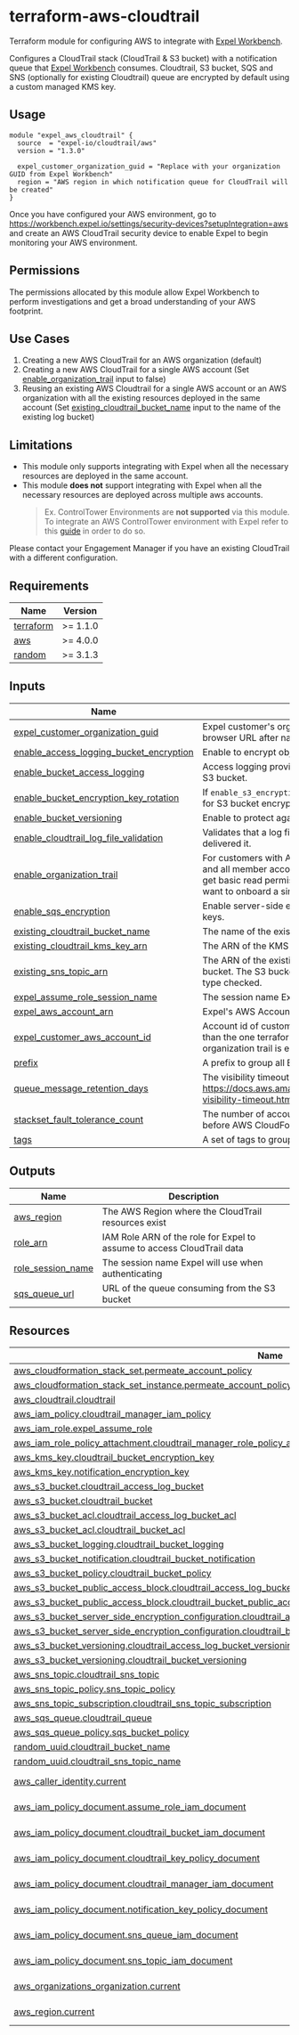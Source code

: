 # terraform-aws-cloudtrail

Terraform module for configuring AWS to integrate with [Expel Workbench](https://workbench.expel.io/).

Configures a CloudTrail stack (CloudTrail & S3 bucket) with a notification queue that
[Expel Workbench](https://workbench.expel.io/) consumes. Cloudtrail, S3 bucket, SQS and SNS (optionally for existing Cloudtrail) queue are encrypted by default using a custom managed KMS key.

## Usage

```hcl
module "expel_aws_cloudtrail" {
  source  = "expel-io/cloudtrail/aws"
  version = "1.3.0"

  expel_customer_organization_guid = "Replace with your organization GUID from Expel Workbench"
  region = "AWS region in which notification queue for CloudTrail will be created"
}
```

Once you have configured your AWS environment, go to
https://workbench.expel.io/settings/security-devices?setupIntegration=aws and create an AWS CloudTrail
security device to enable Expel to begin monitoring your AWS environment.

## Permissions

The permissions allocated by this module allow Expel Workbench to perform investigations and get a broad understanding of your AWS footprint.

## Use Cases

1. Creating a new AWS CloudTrail for an AWS organization (default)
2. Creating a new AWS CloudTrail for a single AWS account (Set [enable_organization_trail](#input_enable_organization_trail) input to false)
3. Reusing an existing AWS Cloudtrail for a single AWS account or an AWS organization with all the existing resources deployed in the same account (Set [existing_cloudtrail_bucket_name](#input_existing_cloudtrail_bucket_name) input to the name of the existing log bucket)

## Limitations

- This module only supports integrating with Expel when all the necessary resources are deployed in the same account.
- This module **does not** support integrating with Expel when all the necessary resources are deployed across multiple aws accounts.
  > Ex. ControlTower Environments are **not supported** via this module. To integrate an AWS ControlTower environment with Expel refer to this [guide](https://support.expel.io/hc/en-us/articles/12391858961171-AWS-CloudTrail-Existing-CloudTrail-with-Control-Tower-setup-for-Workbench) in order to do so.

Please contact your Engagement Manager if you have an existing CloudTrail with a different configuration.

<!-- begin-tf-docs -->

## Requirements

| Name                                                                     | Version  |
| ------------------------------------------------------------------------ | -------- |
| <a name="requirement_terraform"></a> [terraform](#requirement_terraform) | >= 1.1.0 |
| <a name="requirement_aws"></a> [aws](#requirement_aws)                   | >= 4.0.0 |
| <a name="requirement_random"></a> [random](#requirement_random)          | >= 3.1.3 |

## Inputs

| Name                                                                                                                                                   | Description                                                                                                                                                                                                                                                                                               | Type     | Default                                              | Required |
| ------------------------------------------------------------------------------------------------------------------------------------------------------ | --------------------------------------------------------------------------------------------------------------------------------------------------------------------------------------------------------------------------------------------------------------------------------------------------------- | -------- | ---------------------------------------------------- | :------: |
| <a name="input_expel_customer_organization_guid"></a> [expel_customer_organization_guid](#input_expel_customer_organization_guid)                      | Expel customer's organization GUID assigned to you by Expel. You can find it in your browser URL after navigating to Settings > My Organization in Workbench.                                                                                                                                             | `string` | n/a                                                  |   yes    |
| <a name="input_enable_access_logging_bucket_encryption"></a> [enable_access_logging_bucket_encryption](#input_enable_access_logging_bucket_encryption) | Enable to encrypt objects in the access logging bucket.                                                                                                                                                                                                                                                   | `bool`   | `true`                                               |    no    |
| <a name="input_enable_bucket_access_logging"></a> [enable_bucket_access_logging](#input_enable_bucket_access_logging)                                  | Access logging provides detailed records for the requests that are made to an Amazon S3 bucket.                                                                                                                                                                                                           | `bool`   | `true`                                               |    no    |
| <a name="input_enable_bucket_encryption_key_rotation"></a> [enable_bucket_encryption_key_rotation](#input_enable_bucket_encryption_key_rotation)       | If `enable_s3_encryption` is set to true, enabling key rotation will rotate the KMS keys used for S3 bucket encryption.                                                                                                                                                                                   | `bool`   | `true`                                               |    no    |
| <a name="input_enable_bucket_versioning"></a> [enable_bucket_versioning](#input_enable_bucket_versioning)                                              | Enable to protect against accidental/malicious removal or modification of S3 objects.                                                                                                                                                                                                                     | `bool`   | `true`                                               |    no    |
| <a name="input_enable_cloudtrail_log_file_validation"></a> [enable_cloudtrail_log_file_validation](#input_enable_cloudtrail_log_file_validation)       | Validates that a log file was not modified, deleted, or unchanged after CloudTrail delivered it.                                                                                                                                                                                                          | `bool`   | `true`                                               |    no    |
| <a name="input_enable_organization_trail"></a> [enable_organization_trail](#input_enable_organization_trail)                                           | For customers with AWS organizations setup, log events for the management account and all member accounts, and permeate IAM policies in all member accounts for Expel to get basic read permissions of resources in order to investigate alerts. Set to false if you want to onboard a single AWS account | `bool`   | `true`                                               |    no    |
| <a name="input_enable_sqs_encryption"></a> [enable_sqs_encryption](#input_enable_sqs_encryption)                                                       | Enable server-side encryption (SSE) of message content with SQS-owned encryption keys.                                                                                                                                                                                                                    | `bool`   | `true`                                               |    no    |
| <a name="input_existing_cloudtrail_bucket_name"></a> [existing_cloudtrail_bucket_name](#input_existing_cloudtrail_bucket_name)                         | The name of the existing bucket connected to the existing CloudTrail                                                                                                                                                                                                                                      | `string` | `null`                                               |    no    |
| <a name="input_existing_cloudtrail_kms_key_arn"></a> [existing_cloudtrail_kms_key_arn](#input_existing_cloudtrail_kms_key_arn)                         | The ARN of the KMS key used to encrypt existing CloudTrail bucket                                                                                                                                                                                                                                         | `string` | `null`                                               |    no    |
| <a name="input_existing_sns_topic_arn"></a> [existing_sns_topic_arn](#input_existing_sns_topic_arn)                                                    | The ARN of the existing SNS Topic configured to be notified by the existing CloudTrail bucket. The S3 bucket notification configuration must have the s3:ObjectCreated:\* event type checked.                                                                                                             | `string` | `null`                                               |    no    |
| <a name="input_expel_assume_role_session_name"></a> [expel_assume_role_session_name](#input_expel_assume_role_session_name)                            | The session name Expel will use when authenticating.                                                                                                                                                                                                                                                      | `string` | `"ExpelCloudTrailServiceSession"`                    |    no    |
| <a name="input_expel_aws_account_arn"></a> [expel_aws_account_arn](#input_expel_aws_account_arn)                                                       | Expel's AWS Account ARN to allow assuming role to gain CloudTrail access.                                                                                                                                                                                                                                 | `string` | `"arn:aws:iam::012205512454:user/ExpelCloudService"` |    no    |
| <a name="input_expel_customer_aws_account_id"></a> [expel_customer_aws_account_id](#input_expel_customer_aws_account_id)                               | Account id of customer's AWS account that will be monitored by Expel if it is different than the one terraform is using. This should be the management account id if organization trail is enabled.                                                                                                       | `string` | `null`                                               |    no    |
| <a name="input_prefix"></a> [prefix](#input_prefix)                                                                                                    | A prefix to group all Expel integration resources.                                                                                                                                                                                                                                                        | `string` | `"expel-aws-cloudtrail"`                             |    no    |
| <a name="input_queue_message_retention_days"></a> [queue_message_retention_days](#input_queue_message_retention_days)                                  | The visibility timeout for the queue. See: https://docs.aws.amazon.com/AWSSimpleQueueService/latest/SQSDeveloperGuide/sqs-visibility-timeout.html                                                                                                                                                         | `number` | `7`                                                  |    no    |
| <a name="input_stackset_fault_tolerance_count"></a> [stackset_fault_tolerance_count](#input_stackset_fault_tolerance_count)                            | The number of accounts, per Region, for which stackset deployment operation can fail before AWS CloudFormation stops the operation in that Region.                                                                                                                                                        | `number` | `null`                                               |    no    |
| <a name="input_tags"></a> [tags](#input_tags)                                                                                                          | A set of tags to group resources.                                                                                                                                                                                                                                                                         | `map`    | `{}`                                                 |    no    |

## Outputs

| Name                                                                                   | Description                                                            |
| -------------------------------------------------------------------------------------- | ---------------------------------------------------------------------- |
| <a name="output_aws_region"></a> [aws_region](#output_aws_region)                      | The AWS Region where the CloudTrail resources exist                    |
| <a name="output_role_arn"></a> [role_arn](#output_role_arn)                            | IAM Role ARN of the role for Expel to assume to access CloudTrail data |
| <a name="output_role_session_name"></a> [role_session_name](#output_role_session_name) | The session name Expel will use when authenticating                    |
| <a name="output_sqs_queue_url"></a> [sqs_queue_url](#output_sqs_queue_url)             | URL of the queue consuming from the S3 bucket                          |

## Resources

| Name                                                                                                                                                                                                                                               | Type        |
| -------------------------------------------------------------------------------------------------------------------------------------------------------------------------------------------------------------------------------------------------- | ----------- |
| [aws_cloudformation_stack_set.permeate_account_policy](https://registry.terraform.io/providers/hashicorp/aws/latest/docs/resources/cloudformation_stack_set)                                                                                       | resource    |
| [aws_cloudformation_stack_set_instance.permeate_account_policy](https://registry.terraform.io/providers/hashicorp/aws/latest/docs/resources/cloudformation_stack_set_instance)                                                                     | resource    |
| [aws_cloudtrail.cloudtrail](https://registry.terraform.io/providers/hashicorp/aws/latest/docs/resources/cloudtrail)                                                                                                                                | resource    |
| [aws_iam_policy.cloudtrail_manager_iam_policy](https://registry.terraform.io/providers/hashicorp/aws/latest/docs/resources/iam_policy)                                                                                                             | resource    |
| [aws_iam_role.expel_assume_role](https://registry.terraform.io/providers/hashicorp/aws/latest/docs/resources/iam_role)                                                                                                                             | resource    |
| [aws_iam_role_policy_attachment.cloudtrail_manager_role_policy_attachment](https://registry.terraform.io/providers/hashicorp/aws/latest/docs/resources/iam_role_policy_attachment)                                                                 | resource    |
| [aws_kms_key.cloudtrail_bucket_encryption_key](https://registry.terraform.io/providers/hashicorp/aws/latest/docs/resources/kms_key)                                                                                                                | resource    |
| [aws_kms_key.notification_encryption_key](https://registry.terraform.io/providers/hashicorp/aws/latest/docs/resources/kms_key)                                                                                                                     | resource    |
| [aws_s3_bucket.cloudtrail_access_log_bucket](https://registry.terraform.io/providers/hashicorp/aws/latest/docs/resources/s3_bucket)                                                                                                                | resource    |
| [aws_s3_bucket.cloudtrail_bucket](https://registry.terraform.io/providers/hashicorp/aws/latest/docs/resources/s3_bucket)                                                                                                                           | resource    |
| [aws_s3_bucket_acl.cloudtrail_access_log_bucket_acl](https://registry.terraform.io/providers/hashicorp/aws/latest/docs/resources/s3_bucket_acl)                                                                                                    | resource    |
| [aws_s3_bucket_acl.cloudtrail_bucket_acl](https://registry.terraform.io/providers/hashicorp/aws/latest/docs/resources/s3_bucket_acl)                                                                                                               | resource    |
| [aws_s3_bucket_logging.cloudtrail_bucket_logging](https://registry.terraform.io/providers/hashicorp/aws/latest/docs/resources/s3_bucket_logging)                                                                                                   | resource    |
| [aws_s3_bucket_notification.cloudtrail_bucket_notification](https://registry.terraform.io/providers/hashicorp/aws/latest/docs/resources/s3_bucket_notification)                                                                                    | resource    |
| [aws_s3_bucket_policy.cloudtrail_bucket_policy](https://registry.terraform.io/providers/hashicorp/aws/latest/docs/resources/s3_bucket_policy)                                                                                                      | resource    |
| [aws_s3_bucket_public_access_block.cloudtrail_access_log_bucket_public_access_block](https://registry.terraform.io/providers/hashicorp/aws/latest/docs/resources/s3_bucket_public_access_block)                                                    | resource    |
| [aws_s3_bucket_public_access_block.cloudtrail_bucket_public_access_block](https://registry.terraform.io/providers/hashicorp/aws/latest/docs/resources/s3_bucket_public_access_block)                                                               | resource    |
| [aws_s3_bucket_server_side_encryption_configuration.cloudtrail_access_log_bucket_server_side_encryption_configuration](https://registry.terraform.io/providers/hashicorp/aws/latest/docs/resources/s3_bucket_server_side_encryption_configuration) | resource    |
| [aws_s3_bucket_server_side_encryption_configuration.cloudtrail_bucket_server_side_encryption_configuration](https://registry.terraform.io/providers/hashicorp/aws/latest/docs/resources/s3_bucket_server_side_encryption_configuration)            | resource    |
| [aws_s3_bucket_versioning.cloudtrail_access_log_bucket_versioning](https://registry.terraform.io/providers/hashicorp/aws/latest/docs/resources/s3_bucket_versioning)                                                                               | resource    |
| [aws_s3_bucket_versioning.cloudtrail_bucket_versioning](https://registry.terraform.io/providers/hashicorp/aws/latest/docs/resources/s3_bucket_versioning)                                                                                          | resource    |
| [aws_sns_topic.cloudtrail_sns_topic](https://registry.terraform.io/providers/hashicorp/aws/latest/docs/resources/sns_topic)                                                                                                                        | resource    |
| [aws_sns_topic_policy.sns_topic_policy](https://registry.terraform.io/providers/hashicorp/aws/latest/docs/resources/sns_topic_policy)                                                                                                              | resource    |
| [aws_sns_topic_subscription.cloudtrail_sns_topic_subscription](https://registry.terraform.io/providers/hashicorp/aws/latest/docs/resources/sns_topic_subscription)                                                                                 | resource    |
| [aws_sqs_queue.cloudtrail_queue](https://registry.terraform.io/providers/hashicorp/aws/latest/docs/resources/sqs_queue)                                                                                                                            | resource    |
| [aws_sqs_queue_policy.sqs_bucket_policy](https://registry.terraform.io/providers/hashicorp/aws/latest/docs/resources/sqs_queue_policy)                                                                                                             | resource    |
| [random_uuid.cloudtrail_bucket_name](https://registry.terraform.io/providers/hashicorp/random/latest/docs/resources/uuid)                                                                                                                          | resource    |
| [random_uuid.cloudtrail_sns_topic_name](https://registry.terraform.io/providers/hashicorp/random/latest/docs/resources/uuid)                                                                                                                       | resource    |
| [aws_caller_identity.current](https://registry.terraform.io/providers/hashicorp/aws/latest/docs/data-sources/caller_identity)                                                                                                                      | data source |
| [aws_iam_policy_document.assume_role_iam_document](https://registry.terraform.io/providers/hashicorp/aws/latest/docs/data-sources/iam_policy_document)                                                                                             | data source |
| [aws_iam_policy_document.cloudtrail_bucket_iam_document](https://registry.terraform.io/providers/hashicorp/aws/latest/docs/data-sources/iam_policy_document)                                                                                       | data source |
| [aws_iam_policy_document.cloudtrail_key_policy_document](https://registry.terraform.io/providers/hashicorp/aws/latest/docs/data-sources/iam_policy_document)                                                                                       | data source |
| [aws_iam_policy_document.cloudtrail_manager_iam_document](https://registry.terraform.io/providers/hashicorp/aws/latest/docs/data-sources/iam_policy_document)                                                                                      | data source |
| [aws_iam_policy_document.notification_key_policy_document](https://registry.terraform.io/providers/hashicorp/aws/latest/docs/data-sources/iam_policy_document)                                                                                     | data source |
| [aws_iam_policy_document.sns_queue_iam_document](https://registry.terraform.io/providers/hashicorp/aws/latest/docs/data-sources/iam_policy_document)                                                                                               | data source |
| [aws_iam_policy_document.sns_topic_iam_document](https://registry.terraform.io/providers/hashicorp/aws/latest/docs/data-sources/iam_policy_document)                                                                                               | data source |
| [aws_organizations_organization.current](https://registry.terraform.io/providers/hashicorp/aws/latest/docs/data-sources/organizations_organization)                                                                                                | data source |
| [aws_region.current](https://registry.terraform.io/providers/hashicorp/aws/latest/docs/data-sources/region)                                                                                                                                        | data source |

<!-- end-tf-docs -->
